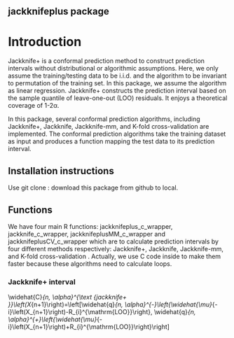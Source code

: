 ## jackknifeplus package

# Introduction

Jackknife+ is a conformal prediction method to construct prediction intervals without distributional or algorithmic assumptions. Here, we only assume the training/testing data to be i.i.d. and the algorithm to be invariant to permutation of the training set. In this package, we assume the algorithm as linear regression. Jackknife+ constructs the prediction interval based on the sample quantile of leave-one-out (LOO) residuals. It enjoys a theoretical coverage of 1-2α.

In this package, several conformal prediction algorithms, including Jackknife+, Jackknife, Jackknife-mm, and K-fold cross-validation are implemented. The conformal prediction algorithms take the training dataset as input and produces a function mapping the test data to its prediction interval. 


## Installation instructions

Use git clone : download this package from github to local.

## Functions

We have four main R functions: jackknifeplus_c_wrapper, jackknife_c_wrapper, jackknifeplusMM_c_wrapper and jackknifeplusCV_c_wrapper which are to calculate prediction intervals by four different methods respectively: Jackknife+, Jackknife, Jackknife-mm, and K-fold cross-validation . Actually, we use C code inside to make them faster because these algorithms need to calculate loops. 

### Jackknife+ interval

\widehat{C}_{n, \alpha}^{\text {jackknife+ }}\left(X_{n+1}\right)=\left[\widehat{q}_{n, \alpha}^{-}\left\{\widehat{\mu}_{-i}\left(X_{n+1}\right)-R_{i}^{\mathrm{LOO}}\right\}, \widehat{q}_{n, \alpha}^{+}\left\{\widehat{\mu}_{-i}\left(X_{n+1}\right)+R_{i}^{\mathrm{LOO}}\right\}\right]